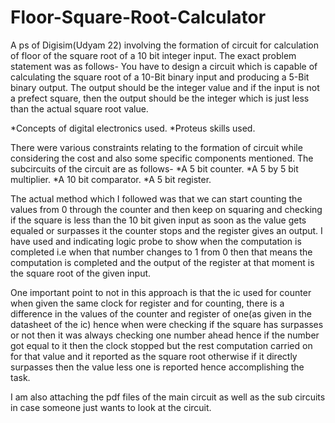 # Floor-Square-Root-Calculator
A ps of Digisim(Udyam 22) involving the formation of circuit for calculation of floor of the square root of a 10 bit integer input.
The exact problem statement was as follows-
You have to design a circuit which is capable of calculating the square root of
a 10-Bit binary input and producing a 5-Bit binary output. The output should
be the integer value and if the input is not a prefect square, then the output
should be the integer which is just less than the actual square root value.

*Concepts of digital electronics used.
*Proteus skills used.

There were various constraints relating to the formation of circuit while considering the cost and also some specific components mentioned.
The subcircuits of the circuit are as follows-
*A 5 bit counter.
*A 5 by 5 bit multiplier.
*A 10 bit comparator.
*A 5 bit register.

The actual method which I followed was that we can start counting the values from 0 through the counter and then keep on squaring and checking if the square is less than the 10 bit given input as soon as the value gets equaled or surpasses it the counter stops and the register gives an output.
I have used and indicating logic probe to show when the computation is completed i.e when that number changes to 1 from 0 then that means the computation is completed and the output of the register at that moment is the square root of the given input.

One important point to not in this approach is that the ic used for counter when given the same clock for register and for counting, there is a difference in the values of the counter and register of one(as given in the datasheet of the ic) hence when were checking if the square has surpasses or not then it was always checking one number ahead hence if the number got equal to it then the clock stopped but the rest computation carried on for that value and it reported as the square root otherwise if it directly surpasses then the value less one is reported hence accomplishing the task.


I am also attaching the pdf files of the main circuit as well as the sub circuits in case someone just wants to look at the circuit.
